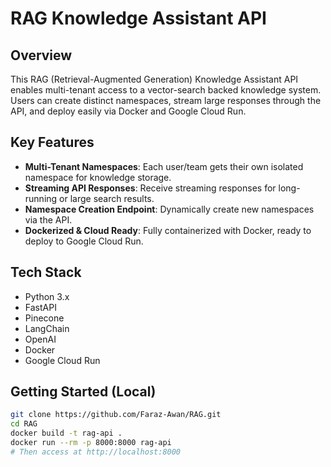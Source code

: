 # RAG Knowledge Assistant API

## Overview  
This RAG (Retrieval-Augmented Generation) Knowledge Assistant API enables multi-tenant access to a vector-search backed knowledge system. Users can create distinct namespaces, stream large responses through the API, and deploy easily via Docker and Google Cloud Run.  

## Key Features  
- **Multi-Tenant Namespaces**: Each user/team gets their own isolated namespace for knowledge storage.  
- **Streaming API Responses**: Receive streaming responses for long-running or large search results.  
- **Namespace Creation Endpoint**: Dynamically create new namespaces via the API.  
- **Dockerized & Cloud Ready**: Fully containerized with Docker, ready to deploy to Google Cloud Run.  

## Tech Stack  
- Python 3.x  
- FastAPI
- Pinecone
- LangChain
- OpenAI
- Docker
- Google Cloud Run  


## Getting Started (Local)  
```bash
git clone https://github.com/Faraz-Awan/RAG.git  
cd RAG  
docker build -t rag-api .  
docker run --rm -p 8000:8000 rag-api  
# Then access at http://localhost:8000
